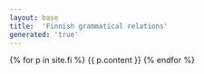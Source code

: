 ```yaml
---
layout: base
title:  'Finnish grammatical relations'
generated: 'true'
---
```


{% for p in site.fi %}
{{ p.content }}
{% endfor %}
